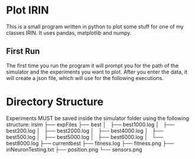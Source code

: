 # Plot IRIN
This is a small program written in python to plot some stuff for one of my classes IRIN. 
It uses pandas, matplotlib and numpy.

## First Run
The first time you run the program it will prompt you for the path of the simulator and the experiments you want to plot.
After you enter the data, it will create a json file, which will use for the following executions.

# Directory Structure
Experiments MUST be saved inside the simulator folder using the following structure:
    irsim
    ├── expFiles
        ├── best
        │   ├── best1000.log
        │   ├── best200.log
        │   ├── best2000.log
        │   ├── best4000.log
        │   ├── best500.log
        │   ├── best5000.log
        │   ├── best6000.log
        │   └── best8000.log
        ├── currentbest
        ├── fitness.log
        ├── fitness.png
        ├── iriNeuronTesting.txt
        ├── position.png
        └── sensors.png